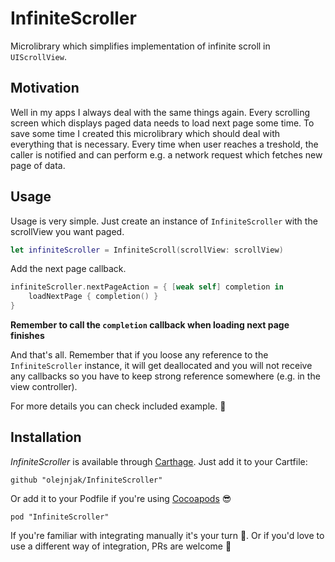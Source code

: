 # InfiniteScroller

Microlibrary which simplifies implementation of infinite scroll in `UIScrollView`.

## Motivation

Well in my apps I always deal with the same things again. Every scrolling screen which displays paged data needs to load next page some time. To save some time I created this microlibrary which should deal with everything that is necessary. Every time when user reaches a treshold, the caller is notified and can perform e.g. a network request which fetches new page of data.

## Usage

Usage is very simple. Just create an instance of `InfiniteScroller` with the scrollView you want paged.

```swift
let infiniteScroller = InfiniteScroll(scrollView: scrollView)
```

Add the next page callback.

```swift
infiniteScroller.nextPageAction = { [weak self] completion in
    loadNextPage { completion() }
}
```

**Remember to call the `completion` callback when loading next page finishes**

And that's all. Remember that if you loose any reference to the `InfiniteScroller` instance, it will get deallocated and you will not receive any callbacks so you have to keep strong reference somewhere (e.g. in the view controller).

For more details you can check included example. 🙂

## Installation

_InfiniteScroller_ is available through [Carthage](https://github.com/Carthage/Carthage). Just add it to your Cartfile:

```
github "olejnjak/InfiniteScroller"
```

Or add it to your Podfile if you're using [Cocoapods](https://cocoapods.org) 😎

```
pod "InfiniteScroller"
```

If you're familiar with integrating manually it's your turn 🙂. Or if you'd love to use a different way of integration, PRs are welcome 🙂
